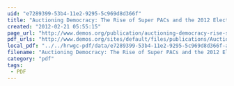 ```yaml
---
uid: "e7289399-53b4-11e2-9295-5c969d8d366f"
title: "Auctioning Democracy: The Rise of Super PACs and the 2012 Election | Demos"
created: "2012-02-21 05:55:15"
page_url: "http://www.demos.org/publication/auctioning-democracy-rise-super-pacs-and-2012-election"
pdf_urls: "http://www.demos.org/sites/default/files/publications/Auctioning_Democracy_SuperPACs-Demos-USPIRG.pdf"
local_pdf: "../../hrwgc-pdf/data/e7289399-53b4-11e2-9295-5c969d8d366f-auctioning-democracy-the-rise-of-super-pacs-and-the-2012-election-demos.pdf"
filename: "Auctioning Democracy: The Rise of Super PACs and the 2012 Election | Demos.html"
category: "pdf"
tags: 
 - PDF
---
```

